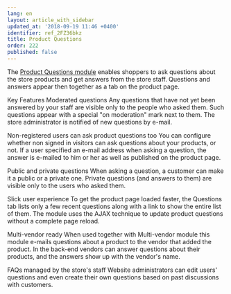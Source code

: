```yaml
---
lang: en
layout: article_with_sidebar
updated_at: '2018-09-19 11:46 +0400'
identifier: ref_2FZ36bkz
title: Product Questions
order: 222
published: false
---
```

The [Product Questions module](https://market.x-cart.com/addons/product-questions.html "Product Questions") enables shoppers to ask questions about the store products and get answers from the store staff. Questions and answers appear then together as a tab on the product page.

Key Features
Moderated questions
Any questions that have not yet been answered by your staff are visible only to the people who asked them. Such questions appear with a special "on moderation" mark next to them. The store administrator is notified of new questions by e-mail.

Non-registered users can ask product questions too
You can configure whether non signed in visitors can ask questions about your products, or not. If a user specified an e-mail address when asking a question, the answer is e-mailed to him or her as well as published on the product page.

Public and private questions
When asking a question, a customer can make it a public or a private one. Private questions (and answers to them) are visible only to the users who asked them.

Slick user experience
To get the product page loaded faster, the Questions tab lists only a few recent questions along with a link to show the entire list of them. The module uses the AJAX technique to update product questions without a complete page reload.

Multi-vendor ready
When used together with Multi-vendor module this module e-mails questions about a product to the vendor that added the product. In the back-end vendors can answer questions about their products, and the answers show up with the vendor's name.

FAQs managed by the store's staff
Website administrators can edit users' questions and even create their own questions based on past discussions with customers.


